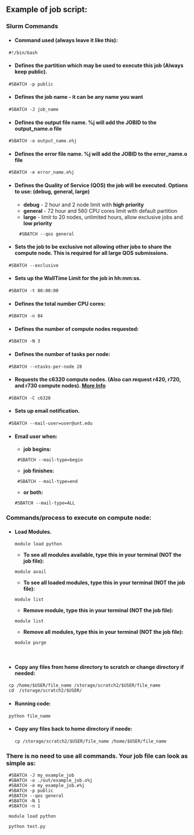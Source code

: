 ## Example of  job script:


### Slurm Commands


* #### Command used (always leave it like this):
```
 #!/bin/bash 
```

* ####	Defines the partition which may be used to execute this job (Always keep public).
```
 #SBATCH -p public 
```

* ####	Defines the job name - it can be any name you want
```
 #SBATCH -J job_name
```

* ####	Defines the output file name. %j will add the JOBID to the output_name.o file
```
 #SBATCH -o output_name.o%j
```

* ####	Defines the error file name. %j will add the JOBID to the error_name.o file
```
 #SBATCH -e error_name.e%j
```

* ####	Defines the Quality of Service (**QOS**) the job will be executed. Options to use: (debug, general, large)
  * **debug** - 2 hour and 2 node limit with **high priority**
  * **general** - 72 hour and 560 CPU cores limit with default partition
  * **large** - limit to 20 nodes, unlimited hours, allow exclusive jobs and **low priority**
 
```
     #SBATCH --qos general
```

* ####	Sets the job to be exclusive not allowing other jobs to share the compute node.  This is required for all large QOS submissions.
```
 #SBATCH --exclusive
```

* ####	Sets up the WallTime Limit for the job in hh:mm:ss.
```
 #SBATCH -t 80:00:00
```

* ####	Defines the total number CPU cores:
```
 #SBATCH -n 84
```

* ####	Defines the number of compute nodes requested:
```
 #SBATCH -N 3
```

* ####	Defines the number of tasks per node:
```
 #SBATCH --ntasks-per-node 28
```

* ####	Requests the c6320 compute nodes. (Also can request r420, r720, and r730 compute nodes). [More Info](https://hpc.unt.edu/compute-nodes)
```
 #SBATCH -C c6320
```

* ####	Sets up email notification.
```
 #SBATCH --mail-user=user@unt.edu
```

* ####	Email user when:
  * **job begins:**
  ```
   #SBATCH --mail-type=begin
  ```
  * **job finishes:**
  ```
   #SBATCH --mail-type=end
  ```
  * **or both:**
   ```
   #SBATCH --mail-type=ALL
  ```

### Commands/process to execute on compute node:
* #### Load Modules.
   ```
   module load python
  ```
  * **To see all modules available, type this in your terminal (NOT the job file):**
  ```
  module avail
  ```
  * **To see all loaded modules, type this in your terminal (NOT the job file):**
  ```
  module list
  ```
  * **Remove module, type this in your terminal (NOT the job file):**
  ```
  module list
  ```
  * **Remove all modules, type this in your terminal (NOT the job file):**
  ```
  module purge
  ```

</br>

* #### Copy any files from home directory to scratch or change directory if needed:
```
 cp /home/$USER/file_name /storage/scratch2/$USER/file_name
 cd  /storage/scratch2/$USER/
```
* #### Running code:
```
 python file_name
```

* #### Copy any files back to home directory if neede:
  ```
  cp /storage/scratch2/$USER/file_name /home/$USER/file_name
  ```

### There is no need to use all commands. Your job file can look as simple as:
```
 #SBATCH -J my_example_job
 #SBATCH -o ./out/example_job.o%j
 #SBATCH -e my_example_job.e%j
 #SBATCH -p public
 #SBATCH --qos general
 #SBATCH -N 1
 #SBATCH -n 1

 module load python

 python test.py
